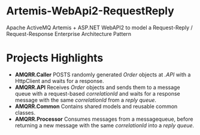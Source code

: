 # Artemis-WebApi2-RequestReply
Apache ActiveMQ Artemis + ASP.NET WebAPI2 to model a Request-Reply / Request-Response Enterprise Architecture Pattern


# Projects Highlights

* **AMQRR.Caller** POSTS randomly generated *Order* objects at *.API* with a HttpClient and waits for a response.
* **AMQRR.API**	Receives *Order* objects and sends them to a message queue with a request-based *correlationId* and waits for a response message with the same *correlationId* from a *reply queue*.
* **AMQRR.Common** Contains shared models and reusable common classes.
* **AMQRR.Processor** Consumes messages from a messagequeue, before returning a new message with the same *correlationId* into a *reply queue*.
